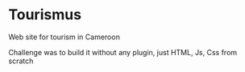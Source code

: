 # Tourismus

Web site for tourism in Cameroon

Challenge was to build it without any plugin, just HTML, Js, Css from scratch

